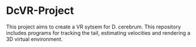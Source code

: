 # DcVR-Project
This project aims to create a VR sytsem for D. cerebrum.
This repository includes programs for tracking the tail, estimating velocities and rendering a 3D virtual environment.
